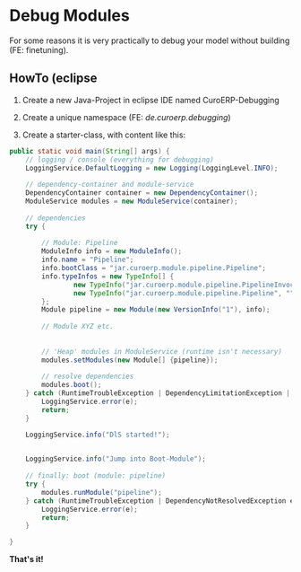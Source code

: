 # Debug Modules

For some reasons it is very practically to debug your model without building (FE: finetuning).

## HowTo (eclipse

1. Create a new Java-Project in eclipse IDE named CuroERP-Debugging

2. Create a unique namespace (FE: *de.curoerp.debugging*)

3. Create a starter-class, with content like this:

``` java
public static void main(String[] args) {
	// logging / console (everything for debugging)
	LoggingService.DefaultLogging = new Logging(LoggingLevel.INFO);
	
	// dependency-container and module-service
	DependencyContainer container = new DependencyContainer();
	ModuleService modules = new ModuleService(container);
	
	// dependencies
	try {
		
		// Module: Pipeline
		ModuleInfo info = new ModuleInfo();
		info.name = "Pipeline";
		info.bootClass = "jar.curoerp.module.pipeline.Pipeline";
		info.typeInfos = new TypeInfo[] {
				new TypeInfo("jar.curoerp.module.pipeline.PipelineInvocationHandler", ""),
				new TypeInfo("jar.curoerp.module.pipeline.Pipeline", "")
		};
		Module pipeline = new Module(new VersionInfo("1"), info);
		
		// Module XYZ etc.
		
		
		// 'Heap' modules in ModuleService (runtime isn't necessary)
		modules.setModules(new Module[] {pipeline});
		
		// resolve dependencies
		modules.boot();
	} catch (RuntimeTroubleException | DependencyLimitationException | ModuleVersionStringInvalidException e) {
		LoggingService.error(e);
		return;
	}

	LoggingService.info("DlS started!");
	

	LoggingService.info("Jump into Boot-Module");
	
	// finally: boot (module: pipeline)
	try {
		modules.runModule("pipeline");
	} catch (RuntimeTroubleException | DependencyNotResolvedException e) {
		LoggingService.error(e);
		return;
	}

}
```

**That's it!**
